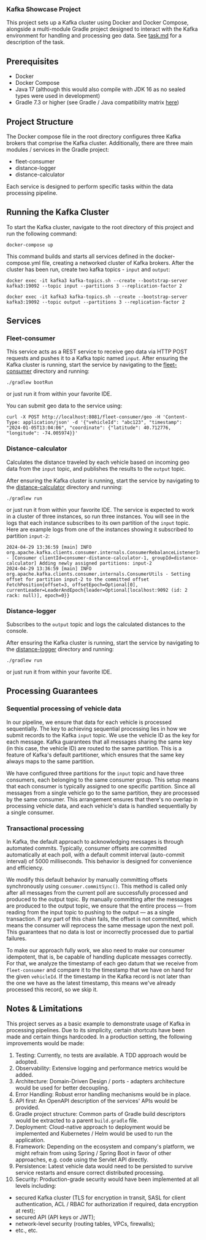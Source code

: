 ### Kafka Showcase Project

This project sets up a Kafka cluster using Docker and Docker Compose, alongside a multi-module Gradle project designed to interact with the
Kafka environment for handling and processing geo data. See [task.md](./task.md) for a description of the task.

## Prerequisites

- Docker
- Docker Compose
- Java 17 (although this would also compile with JDK 16 as no sealed types were used in development)
- Gradle 7.3 or higher (see Gradle / Java compatibility matrix [here](https://docs.gradle.org/current/userguide/compatibility.html))

## Project Structure

The Docker compose file in the root directory configures three Kafka brokers that comprise the Kafka cluster. Additionally, there are three
main modules / services in the Gradle project:

- fleet-consumer
- distance-logger
- distance-calculator

Each service is designed to perform specific tasks within the data processing pipeline.

## Running the Kafka Cluster

To start the Kafka cluster, navigate to the root directory of this project and run the following command:

```shell
docker-compose up
```

This command builds and starts all services defined in the docker-compose.yml file, creating a networked cluster of Kafka brokers. After the
cluster has been run, create two kafka topics - `input` and `output`:

```shell
docker exec -it kafka3 kafka-topics.sh --create --bootstrap-server kafka3:19092 --topic input --partitions 3 --replication-factor 2
```

```shell
docker exec -it kafka3 kafka-topics.sh --create --bootstrap-server kafka3:19092 --topic output --partitions 3 --replication-factor 2
```

## Services

### Fleet-consumer

This service acts as a REST service to receive geo data via HTTP POST requests and pushes it to a Kafka topic named `input`.
After ensuring the Kafka cluster is running, start the service by navigating to the [fleet-consumer](./fleet-consumer) directory and
running:

```shell
./gradlew bootRun
```

or just run it from within your favorite IDE.

You can submit geo data to the service using:

```shell
curl -X POST http://localhost:8081/fleet-consumer/geo -H 'Content-Type: application/json' -d '{"vehicleId": "abc123", "timestamp": "2024-01-05T13:04:06", "coordinate": {"latitude": 40.712776, "longitude": -74.005974}}'
```

### Distance-calculator

Calculates the distance traveled by each vehicle based on incoming geo data from the `input` topic, and publishes the results to the
`output` topic.

After ensuring the Kafka cluster is running, start the service by navigating to the [distance-calculator](./distance-calculator) directory
and running:

```shell
./gradlew run
```

or just run it from within your favorite IDE. The service is expected to work in a cluster of three instances, so run three instances.
You will see in the logs that each instance subscribes to its own partition of the `input` topic. Here are example logs from one of the
instances showing it subscribed to partition `input-2`:

```text
2024-04-29 13:36:59 [main] INFO  org.apache.kafka.clients.consumer.internals.ConsumerRebalanceListenerInvoker - [Consumer clientId=consumer-distance-calculator-1, groupId=distance-calculator] Adding newly assigned partitions: input-2
2024-04-29 13:36:59 [main] INFO  org.apache.kafka.clients.consumer.internals.ConsumerUtils - Setting offset for partition input-2 to the committed offset FetchPosition{offset=3, offsetEpoch=Optional[0], currentLeader=LeaderAndEpoch{leader=Optional[localhost:9092 (id: 2 rack: null)], epoch=0}}
```

### Distance-logger

Subscribes to the `output` topic and logs the calculated distances to the console.

After ensuring the Kafka cluster is running, start the service by navigating to the [distance-logger](./distance-logger) directory
and running:

```shell
./gradlew run
```

or just run it from within your favorite IDE.

## Processing Guarantees

### Sequential processing of vehicle data

In our pipeline, we ensure that data for each vehicle is processed sequentially. The key to achieving sequential processing lies in how we
submit records to the Kafka `input` topic. We use the vehicle ID as the key for each message. Kafka guarantees that all messages sharing the
same key (in this case, the vehicle ID) are routed to the same partition. This is a feature of Kafka's default partitioner, which ensures
that the same key always maps to the same partition.

We have configured three partitions for the `input` topic and have three consumers, each belonging to the same consumer group. This setup
means that each consumer is typically assigned to one specific partition. Since all messages from a single vehicle go to the same partition,
they are processed by the same consumer. This arrangement ensures that there's no overlap in processing vehicle data, and each vehicle's
data is handled sequentially by a single consumer.

### Transactional processing

In Kafka, the default approach to acknowledging messages is through automated commits. Typically, consumer offsets are committed
automatically at each poll, with a default commit interval (auto-commit interval) of 5000 milliseconds. This behavior is designed for
convenience and efficiency.

We modify this default behavior by manually committing offsets synchronously using `consumer.commitSync()`. This method is called only after
all messages from the current poll are successfully processed and produced to the output topic. By manually committing after the messages
are produced to the output topic, we ensure that the entire process — from reading from the input topic to pushing to the output — as a
single transaction. If any part of this chain fails, the offset is not committed, which means the consumer will reprocess the same message
upon the next poll. This guarantees that no data is lost or incorrectly processed due to partial failures.

To make our approach fully work, we also need to make our consumer idempotent, that is, be capable of handling duplicate messages correctly.
For that, we analyze the timestamp of each geo datum that we receive from `fleet-consumer` and compare it to the timestamp that we have on
hand for the given `vehicleId`. If the timestamp in the Kafka record is not later than the one we have as the latest timestamp, this means
we've already processed this record, so we skip it.

## Notes & Limitations

This project serves as a basic example to demonstrate usage of Kafka in processing pipelines. Due to its simplicity, certain shortcuts have
been made and certain things hardcoded. In a production setting, the following improvements would be made:

1. Testing: Currently, no tests are available. A TDD approach would be adopted.
2. Observability: Extensive logging and performance metrics would be added.
3. Architecture: Domain-Driven Design / ports - adapters architecture would be used for better decoupling.
4. Error Handling: Robust error handling mechanisms would be in place.
5. API first: An OpenAPI description of the services' APIs would be provided.
6. Gradle project structure: Common parts of Gradle build descriptors would be extracted to a parent `build.gradle` file.
7. Deployment: Cloud-native approach to deployment would be implemented and Kubernetes / Helm would be used to run the application.
8. Framework: Depending on the ecosystem and company's platform, we might refrain from using Spring / Spring Boot in favor of other
   approaches, e.g. code using the Servlet API directly.
9. Persistence: Latest vehicle data would need to be persisted to survive service restarts and ensure correct distributed processing. 
10. Security: Production-grade security would have been implemented at all levels including:
- secured Kafka cluster (TLS for encryption in transit, SASL for client authentication, ACL / RBAC for authorization if required, data
  encryption at rest);
- secured API (API keys or JWT);
- network-level security (routing tables, VPCs, firewalls);
- etc., etc.